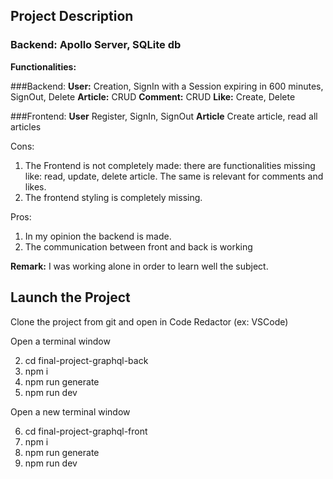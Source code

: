 ## Project Description

### Backend: Apollo Server, SQLite db

**Functionalities:**

###Backend:
**User:** Creation, SignIn with a Session expiring in 600 minutes, SignOut, Delete
**Article:** CRUD
**Comment:** CRUD
**Like:** Create, Delete

###Frontend:
**User** Register, SignIn, SignOut
**Article** Create article, read all articles

Cons: 
1. The Frontend is not completely made: there are functionalities missing like: read, update, delete article. The same is relevant for comments and likes.
2. The frontend styling is completely missing.

Pros:
1. In my opinion the backend is made.
2. The communication between front and back is working 


**Remark:** I was working alone in order to learn well the subject. 


## Launch the Project

Clone the project from git and open in Code Redactor (ex: VSCode)

Open a terminal window

2. cd final-project-graphql-back
3. npm i 
4. npm run generate
5. npm run dev

Open a new terminal window 

6. cd final-project-graphql-front
7. npm i
8. npm run generate
9. npm run dev




